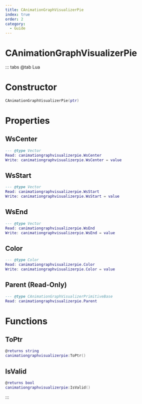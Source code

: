 ```yaml
---
title: CAnimationGraphVisualizerPie
index: true
order: 2
category:
  - Guide
---
```


# CAnimationGraphVisualizerPie

::: tabs
@tab Lua
# Constructor
```lua
CAnimationGraphVisualizerPie(ptr)
```
# Properties
## WsCenter 
```lua
--- @type Vector
Read: canimationgraphvisualizerpie.WsCenter
Write: canimationgraphvisualizerpie.WsCenter = value
```
## WsStart 
```lua
--- @type Vector
Read: canimationgraphvisualizerpie.WsStart
Write: canimationgraphvisualizerpie.WsStart = value
```
## WsEnd 
```lua
--- @type Vector
Read: canimationgraphvisualizerpie.WsEnd
Write: canimationgraphvisualizerpie.WsEnd = value
```
## Color 
```lua
--- @type Color
Read: canimationgraphvisualizerpie.Color
Write: canimationgraphvisualizerpie.Color = value
```
## Parent (Read-Only)
```lua
--- @type CAnimationGraphVisualizerPrimitiveBase
Read: canimationgraphvisualizerpie.Parent
```
# Functions
## ToPtr
```lua
@returns string
canimationgraphvisualizerpie:ToPtr()
```
## IsValid
```lua
@returns bool
canimationgraphvisualizerpie:IsValid()
```

:::